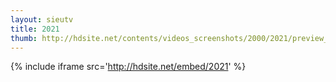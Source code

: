 ```yaml
---
layout: sieutv
title: 2021
thumb: http://hdsite.net/contents/videos_screenshots/2000/2021/preview_360p.mp4.jpg
---
```

{% include iframe src='http://hdsite.net/embed/2021' %}
 
